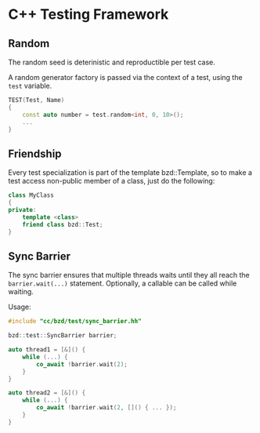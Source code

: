 # C++ Testing Framework

## Random

The random seed is deterinistic and reproductible per test case.

A random generator factory is passed via the context of a test, using the `test` variable.

```c++
TEST(Test, Name)
{
    const auto number = test.random<int, 0, 10>();
    ...
}
```

## Friendship

Every test specialization is part of the template bzd::Template<class>, so to make a test access non-public
member of a class, just do the following:

```c++
class MyClass
{
private:
    template <class>
    friend class bzd::Test;
}

```

## Sync Barrier

The sync barrier ensures that multiple threads waits until they all reach the `barrier.wait(...)` statement.
Optionally, a callable can be called while waiting.

Usage:

```c++
#include "cc/bzd/test/sync_barrier.hh"

bzd::test::SyncBarrier barrier;

auto thread1 = [&]() {
    while (...) {
        co_await !barrier.wait(2);
    }
}

auto thread2 = [&]() {
    while (...) {
        co_await !barrier.wait(2, []() { ... });
    }
}

```
